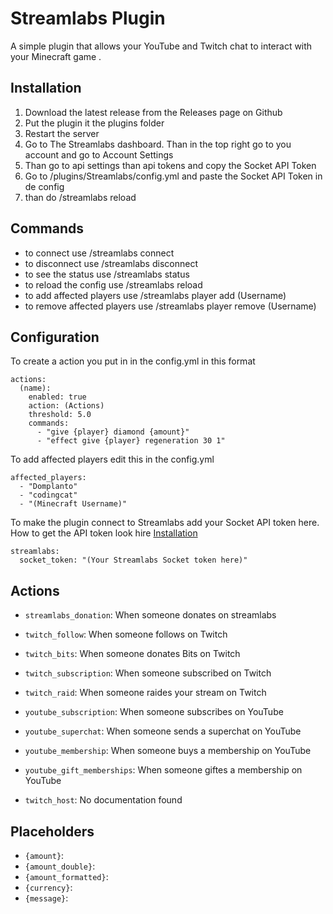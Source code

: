 # Streamlabs Plugin

A simple plugin that allows your YouTube and Twitch chat to interact with your Minecraft game .

## Installation

1. Download the latest release from the Releases page on Github
2. Put the plugin it the plugins folder
3. Restart the server
4. Go to The Streamlabs dashboard. Than in the top right go to you account and go to Account Settings
5. Than go to api settings than api tokens and copy the Socket API Token
6. Go to /plugins/Streamlabs/config.yml and paste the Socket API Token in de config
7. than do /streamlabs reload

## Commands

- to connect use /streamlabs connect
- to disconnect use /streamlabs disconnect
- to see the status use /streamlabs status
- to reload the config use /streamlabs reload
- to add affected players use /streamlabs player add (Username)
- to remove affected players use /streamlabs player remove (Username)

## Configuration
To create a action you put in in the config.yml in this format
```
actions:
  (name):
    enabled: true
    action: (Actions)
    threshold: 5.0
    commands:
      - "give {player} diamond {amount}"
      - "effect give {player} regeneration 30 1"
```
To add affected players edit this in the config.yml
```
affected_players:
  - "Domplanto"
  - "codingcat"
  - "(Minecraft Username)"
```
To make the plugin connect to Streamlabs add your Socket API token here. How to get the API token look hire [Installation](#Installation)
```
streamlabs:
  socket_token: "(Your Streamlabs Socket token here)"
```

## Actions

 - `streamlabs_donation`: When someone donates on streamlabs
 - `twitch_follow`: When someone follows on Twitch
 - `twitch_bits`: When someone donates Bits on Twitch
 - `twitch_subscription`: When someone subscribed on Twitch
 - `twitch_raid`: When someone raides your stream on Twitch
 - `youtube_subscription`: When someone subscribes on YouTube
 - `youtube_superchat`: When someone sends a superchat on YouTube
 - `youtube_membership`: When someone buys a membership on YouTube
 - `youtube_gift_memberships`: When someone giftes a membership on YouTube

 - `twitch_host`: No documentation found

## Placeholders
- `{amount}`: 
- `{amount_double}`: 
- `{amount_formatted}`: 
- `{currency}`: 
- `{message}`: 

